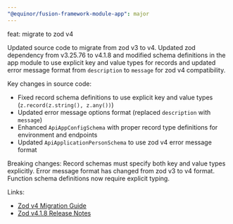 ```yaml
---
"@equinor/fusion-framework-module-app": major
---
```


feat: migrate to zod v4

Updated source code to migrate from zod v3 to v4. Updated zod dependency from v3.25.76 to v4.1.8 and modified schema definitions in the app module to use explicit key and value types for records and updated error message format from `description` to `message` for zod v4 compatibility.

Key changes in source code:
- Fixed record schema definitions to use explicit key and value types (`z.record(z.string(), z.any())`)
- Updated error message options format (replaced `description` with `message`)
- Enhanced `ApiAppConfigSchema` with proper record type definitions for environment and endpoints
- Updated `ApiApplicationPersonSchema` to use zod v4 error message format

Breaking changes: Record schemas must specify both key and value types explicitly. Error message format has changed from zod v3 to v4 format. Function schema definitions now require explicit typing.

Links:
- [Zod v4 Migration Guide](https://github.com/colinhacks/zod/releases/tag/v4.0.0)
- [Zod v4.1.8 Release Notes](https://github.com/colinhacks/zod/releases/tag/v4.1.8)
